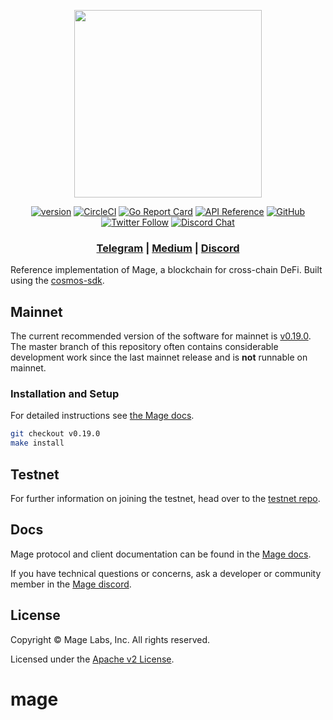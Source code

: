 <p align="center">
  <img src="./mage-logo.svg" width="300">
</p>

<div align="center">

[![version](https://img.shields.io/github/tag/furya-official/mage.svg)](https://github.com/furya-official/mage/releases/latest)
[![CircleCI](https://circleci.com/gh/furya-official/mage/tree/master.svg?style=shield)](https://circleci.com/gh/furya-official/mage/tree/master)
[![Go Report Card](https://goreportcard.com/badge/github.com/furya-official/mage)](https://goreportcard.com/report/github.com/furya-official/mage)
[![API Reference](https://godoc.org/github.com/furya-official/mage?status.svg)](https://godoc.org/github.com/furya-official/mage)
[![GitHub](https://img.shields.io/github/license/furya-official/mage.svg)](https://github.com/furya-official/mage/blob/master/LICENSE.md)
[![Twitter Follow](https://img.shields.io/twitter/follow/Mage_platform.svg?label=Follow&style=social)](https://twitter.com/Mage_platform)
[![Discord Chat](https://img.shields.io/discord/704389840614981673.svg)](https://discord.com/invite/kQzh3Uv)

</div>

<div align="center">

### [Telegram](https://t.me/Magelabs) | [Medium](https://medium.com/kava-labs) | [Discord](https://discord.gg/JJYnuCx)

</div>

Reference implementation of Mage, a blockchain for cross-chain DeFi. Built using the [cosmos-sdk](https://github.com/cosmos/cosmos-sdk).

## Mainnet

The current recommended version of the software for mainnet is [v0.19.0](https://github.com/furya-official/mage/releases/tag/v0.19.0). The master branch of this repository often contains considerable development work since the last mainnet release and is __not__ runnable on mainnet.

### Installation and Setup
For detailed instructions see [the Mage docs](https://docs.mage.io/docs/participate/validator-node).

```bash
git checkout v0.19.0
make install
```

## Testnet

For further information on joining the testnet, head over to the [testnet repo](https://github.com/furya-official/mage-testnets).

## Docs

Mage protocol and client documentation can be found in the [Mage docs](https://docs.mage.io).

If you have technical questions or concerns, ask a developer or community member in the [Mage discord](https://discord.com/invite/kQzh3Uv).

## License

Copyright © Mage Labs, Inc. All rights reserved.

Licensed under the [Apache v2 License](LICENSE.md).
# mage
